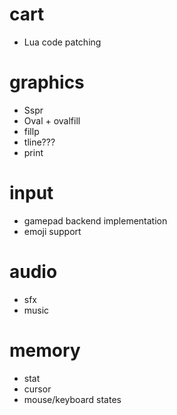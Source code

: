 # cart

* Lua code patching

# graphics

* Sspr
* Oval + ovalfill
* fillp
* tline???
* print

# input

* gamepad backend implementation
* emoji support

# audio

* sfx
* music

# memory

* stat
* cursor
* mouse/keyboard states